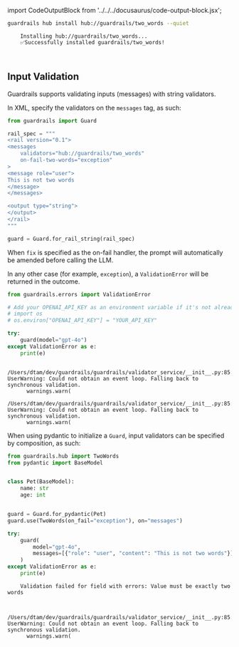 import CodeOutputBlock from '../../../docusaurus/code-output-block.jsx';

```bash
guardrails hub install hub://guardrails/two_words --quiet
```

<CodeOutputBlock lang="bash">

```
    Installing hub://guardrails/two_words...
    ✅Successfully installed guardrails/two_words!
    
    
```

</CodeOutputBlock>

<!-- WARNING: THIS FILE WAS AUTOGENERATED! DO NOT EDIT! Instead, edit the notebook w/the location & name as this file. -->

## Input Validation

Guardrails supports validating inputs (messages) with string validators.

In XML, specify the validators on the `messages` tag, as such:


```python
from guardrails import Guard

rail_spec = """
<rail version="0.1">
<messages
    validators="hub://guardrails/two_words"
    on-fail-two-words="exception"
>
<message role="user">
This is not two words
</message>
</messages>

<output type="string">
</output>
</rail>
"""

guard = Guard.for_rail_string(rail_spec)
```

When `fix` is specified as the on-fail handler, the prompt will automatically be amended before calling the LLM.

In any other case (for example, `exception`), a `ValidationError` will be returned in the outcome.


```python
from guardrails.errors import ValidationError

# Add your OPENAI_API_KEY as an environment variable if it's not already set
# import os
# os.environ["OPENAI_API_KEY"] = "YOUR_API_KEY"

try:
    guard(model="gpt-4o")
except ValidationError as e:
    print(e)
```

<CodeOutputBlock lang="python">

```
    /Users/dtam/dev/guardrails/guardrails/validator_service/__init__.py:85: UserWarning: Could not obtain an event loop. Falling back to synchronous validation.
      warnings.warn(
    /Users/dtam/dev/guardrails/guardrails/validator_service/__init__.py:85: UserWarning: Could not obtain an event loop. Falling back to synchronous validation.
      warnings.warn(
```

</CodeOutputBlock>

When using pydantic to initialize a `Guard`, input validators can be specified by composition, as such:


```python
from guardrails.hub import TwoWords
from pydantic import BaseModel


class Pet(BaseModel):
    name: str
    age: int


guard = Guard.for_pydantic(Pet)
guard.use(TwoWords(on_fail="exception"), on="messages")

try:
    guard(
        model="gpt-4o",
        messages=[{"role": "user", "content": "This is not two words"}],
    )
except ValidationError as e:
    print(e)
```

<CodeOutputBlock lang="python">

```
    Validation failed for field with errors: Value must be exactly two words


    /Users/dtam/dev/guardrails/guardrails/validator_service/__init__.py:85: UserWarning: Could not obtain an event loop. Falling back to synchronous validation.
      warnings.warn(
```

</CodeOutputBlock>
